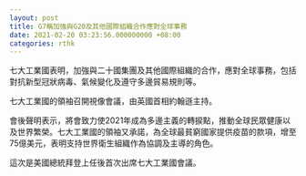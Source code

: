```yaml
---
layout: post
title: G7稱加強與G20及其他國際組織合作應對全球事務
date: 2021-02-20 03:23:56.000000000 +08:00
categories: rthk
---
```


七大工業國表明，加強與二十國集團及其他國際組織的合作，應對全球事務，包括對抗新型冠狀病毒、氣候變化及遵守多邊貿易規則等。

七大工業國的領袖召開視像會議，由英國首相約翰遜主持。

會後聲明表示，將會致力使2021年成為多邊主義的轉捩點，推動全球民眾健康以及世界繁榮。七大工業國的領袖又承諾，為全球最貧窮國家提供疫苗的款項，增至75億美元，表明支持世界衛生組織作為協調及主導的角色。

這次是美國總統拜登上任後首次出席七大工業國會議。
